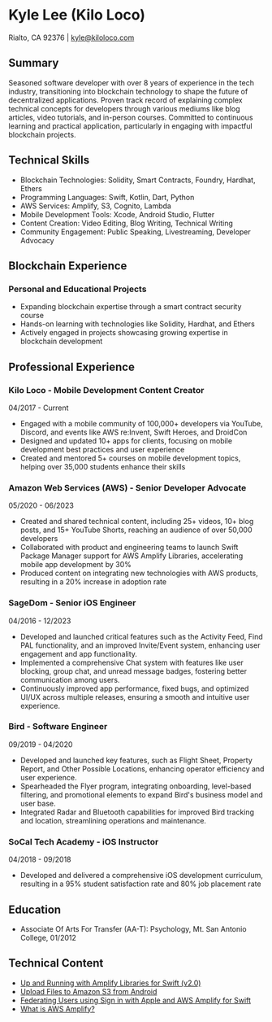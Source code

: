 # Kyle Lee (Kilo Loco)
Rialto, CA 92376 | kyle@kiloloco.com

## Summary
Seasoned software developer with over 8 years of experience in the tech industry, transitioning into blockchain technology to shape the future of decentralized applications. Proven track record of explaining complex technical concepts for developers through various mediums like blog articles, video tutorials, and in-person courses. Committed to continuous learning and practical application, particularly in engaging with impactful blockchain projects.

## Technical Skills
- Blockchain Technologies: Solidity, Smart Contracts, Foundry, Hardhat, Ethers
- Programming Languages: Swift, Kotlin, Dart, Python
- AWS Services: Amplify, S3, Cognito, Lambda
- Mobile Development Tools: Xcode, Android Studio, Flutter
- Content Creation: Video Editing, Blog Writing, Technical Writing
- Community Engagement: Public Speaking, Livestreaming, Developer Advocacy

## Blockchain Experience
### Personal and Educational Projects
- Expanding blockchain expertise through a smart contract security course
- Hands-on learning with technologies like Solidity, Hardhat, and Ethers
- Actively engaged in projects showcasing growing expertise in blockchain development

## Professional Experience
### Kilo Loco - Mobile Development Content Creator
04/2017 - Current
- Engaged with a mobile community of 100,000+ developers via YouTube, Discord, and events like AWS re:Invent, Swift Heroes, and DroidCon
- Designed and updated 10+ apps for clients, focusing on mobile development best practices and user experience
- Created and mentored 5+ courses on mobile development topics, helping over 35,000 students enhance their skills

### Amazon Web Services (AWS) - Senior Developer Advocate
05/2020 - 06/2023
- Created and shared technical content, including 25+ videos, 10+ blog posts, and 15+ YouTube Shorts, reaching an audience of over 50,000 developers
- Collaborated with product and engineering teams to launch Swift Package Manager support for AWS Amplify Libraries, accelerating mobile app development by 30%
- Produced content on integrating new technologies with AWS products, resulting in a 20% increase in adoption rate

### SageDom - Senior iOS Engineer
04/2016 - 12/2023
- Developed and launched critical features such as the Activity Feed, Find PAL functionality, and an improved Invite/Event system, enhancing user engagement and app functionality.
- Implemented a comprehensive Chat system with features like user blocking, group chat, and unread message badges, fostering better communication among users.
- Continuously improved app performance, fixed bugs, and optimized UI/UX across multiple releases, ensuring a smooth and intuitive user experience.

### Bird - Software Engineer
09/2019 - 04/2020
- Developed and launched key features, such as Flight Sheet, Property Report, and Other Possible Locations, enhancing operator efficiency and user experience.
- Spearheaded the Flyer program, integrating onboarding, level-based filtering, and promotional elements to expand Bird's business model and user base.
- Integrated Radar and Bluetooth capabilities for improved Bird tracking and location, streamlining operations and maintenance.

### SoCal Tech Academy - iOS Instructor
04/2018 - 09/2018
- Developed and delivered a comprehensive iOS development curriculum, resulting in a 95% student satisfaction rate and 80% job placement rate

## Education
- Associate Of Arts For Transfer (AA-T): Psychology, Mt. San Antonio College, 01/2012

## Technical Content
- [Up and Running with Amplify Libraries for Swift (v2.0)](https://youtu.be/L02LTw4r7O8?si=AkdxMgnH66fBfVed)
- [Upload Files to Amazon S3 from Android](https://www.kiloloco.com/articles/016-upload-files-to-amazon-s3-from-android/)
- [Federating Users using Sign in with Apple and AWS Amplify for Swift](https://aws.amazon.com/blogs/mobile/federating-users-using-sign-in-with-apple-and-aws-amplify-for-swift/)
- [What is AWS Amplify?](https://www.youtube.com/shorts/gobtP0OxG2I)
